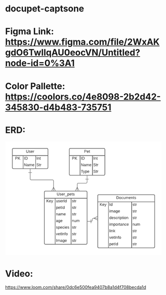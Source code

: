 # docupet-captsone
# Figma Link:  https://www.figma.com/file/2WxAKgdO6TwlIqAU0eocVN/Untitled?node-id=0%3A1
# Color Pallette: https://coolors.co/4e8098-2b2d42-345830-d4b483-735751
# ERD: 
![alt text](https://github.com/DeannaMix/capstone-docupet/blob/main/public/Docupet%20ERD.png?raw=true)
# Video: 
https://www.loom.com/share/0dc6e500fea9407b8a1d4f708becda1d
